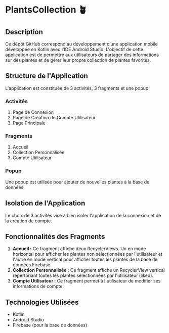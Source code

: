 # PlantsCollection 🪴

## Description
Ce dépôt GitHub correspond au développement d’une application mobile développée en Kotlin avec l'IDE Android Studio. L'objectif de cette application est de permettre aux utilisateurs de partager des informations sur des plantes et de gérer leur propre collection de plantes favorites.

## Structure de l'Application
L'application est constituée de 3 activités, 3 fragments et une popup.

### Activités
1. Page de Connexion
2. Page de Création de Compte Utilisateur
3. Page Principale

### Fragments
1. Accueil
2. Collection Personnalisée
3. Compte Utilisateur

### Popup
Une popup est utilisée pour ajouter de nouvelles plantes à la base de données.

## Isolation de l'Application
Le choix de 3 activités vise à bien isoler l'application de la connexion et de la création de compte.

## Fonctionnalités des Fragments
1. **Accueil :** Ce fragment affiche deux RecyclerViews. Un en mode horizontal pour afficher les plantes non sélectionnées par l'utilisateur et l'autre en mode vertical pour afficher toutes les plantes de la base de données Firebase.
2. **Collection Personnalisée :** Ce fragment affiche un RecyclerView vertical répertoriant toutes les plantes sélectionnées par l'utilisateur (liked).
3. **Compte Utilisateur :** Ce fragment permet à l'utilisateur de modifier ses informations de compte.

## Technologies Utilisées
- Kotlin
- Android Studio
- Firebase (pour la base de données)
